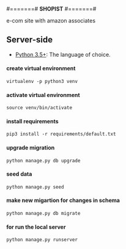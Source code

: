 #=======#
**SHOPIST**
#=======#

e-com site with amazon associates

## **Server-side**
* [Python 3.5+](http://www.python.org): The language of choice.

#### create virtual environment
    virtualenv -p python3 venv
    
#### activate virtual environment 
    source venv/bin/activate
    
#### install requirements
    pip3 install -r requirements/default.txt
    
#### upgrade migration
    python manage.py db upgrade

#### seed data
    python manage.py seed
    
#### make new migartion for changes in schema
    python manage.py db migrate

#### for run the local server 
    python manage.py runserver
    

